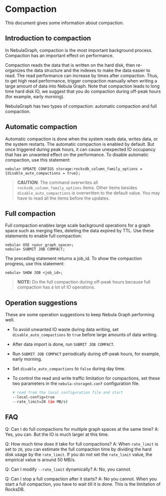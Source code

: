 # Compaction

This document gives some information about compaction.

## Introduction to compaction

In NebulaGraph, compaction is the most important background process. Compaction has an important effect on performance.

Compaction reads the data that is written on the hard disk, then re-organizes the data structure and the indexes to make the data easier to read. The read performance can increase by times after compaction. Thus, to get high read performance, trigger compaction manually when writing a large amount of data into Nebula Graph. Note that compaction leads to long time hard disk IO, we suggest that you do compaction during off-peak hours (for example, early morning).

NebulaGraph has two types of compaction: automatic compaction and full compaction.

## Automatic compaction

Automatic compaction is done when the system reads data, writes data, or the system restarts. The automatic compaction is enabled by default. But once triggered during peak hours, it can cause unexpected IO occupancy that has an unwanted effect on the performance. To disable automatic compaction, use this statement:

```ngql
nebula> UPDATE CONFIGS storage:rocksdb_column_family_options = {disable_auto_compactions = true};
```

> **CAUTION**: The command overwrites all `rocksdb_column_family_options` items. Other items besides `disable_auto_compactions` is overwritten to the default value. You may have to read all the items before the updates.

## Full compaction

Full compaction enables large scale background operations for a graph space such as merging files, deleting the data expired by TTL. Use these statements to enable full compaction:

```ngql
nebula> USE <your_graph_space>;
nebula> SUBMIT JOB COMPACT;
```

The preceding statement returns a job_id. To show the compaction progress, use this statement:

```ngql
nebula> SHOW JOB <job_id>;
```

> **NOTE:** Do the full compaction during off-peak hours because full compaction has a lot of IO operations.

## Operation suggestions

These are some operation suggestions to keep Nebula Graph performing well.

- To avoid unwanted IO waste during data writing, set `disable_auto_compactions` to `true` before large amounts of data writing.
- After data import is done, run `SUBMIT JOB COMPACT`.
- Run `SUBMIT JOB COMPACT` periodically during off-peak hours, for example, early morning.
- Set `disable_auto_compactions` to `false` during day time.
- To control the read and write traffic limitation for compactions, set these two parameters in the `nebula-storaged.conf` configuration file.

    ```bash
    # read from the local configuration file and start
    --local-config=true
    --rate_limit=20 (in MB/s)
    ```

## FAQ

Q: Can I do full compactions for multiple graph spaces at the same time?
A: Yes, you can. But the IO is much larger at this time.

Q: How much time does it take for full compactions?
A: When `rate_limit` is set to `20`, you can estimate the full compaction time by dividing the hard disk usage by the `rate_limit`. If you do not set the `rate_limit` value, the empirical value is around 50 MB/s.

Q: Can I modify `--rate_limit` dynamically?
A: No, you cannot.

Q: Can I stop a full compaction after it starts?
A: No you cannot. When you start a full compaction, you have to wait till it is done. This is the limitation of RocksDB.
